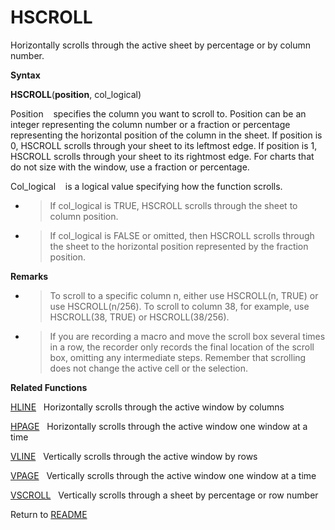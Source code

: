 # HSCROLL

Horizontally scrolls through the active sheet by percentage or by column
number.

**Syntax**

**HSCROLL**(**position**, col\_logical)

Position&nbsp;&nbsp;&nbsp;&nbsp;specifies the column you want to scroll
to. Position can be an integer representing the column number or a
fraction or percentage representing the horizontal position of the
column in the sheet. If position is 0, HSCROLL scrolls through your
sheet to its leftmost edge. If position is 1, HSCROLL scrolls through
your sheet to its rightmost edge. For charts that do not size with the
window, use a fraction or percentage.

Col\_logical&nbsp;&nbsp;&nbsp;&nbsp;is a logical value specifying how
the function scrolls.

  - > If col\_logical is TRUE, HSCROLL scrolls through the sheet to
    > column position.

  - > If col\_logical is FALSE or omitted, then HSCROLL scrolls through
    > the sheet to the horizontal position represented by the fraction
    > position.


**Remarks**

  - > To scroll to a specific column n, either use HSCROLL(n, TRUE) or
    > use HSCROLL(n/256). To scroll to column 38, for example, use
    > HSCROLL(38, TRUE) or HSCROLL(38/256).

  - > If you are recording a macro and move the scroll box several times
    > in a row, the recorder only records the final location of the
    > scroll box, omitting any intermediate steps. Remember that
    > scrolling does not change the active cell or the selection.


**Related Functions**

[HLINE](HLINE.md)&nbsp;&nbsp;&nbsp;Horizontally scrolls through the active window by
columns

[HPAGE](HPAGE.md)&nbsp;&nbsp;&nbsp;Horizontally scrolls through the active window
one window at a time

[VLINE](VLINE.md)&nbsp;&nbsp;&nbsp;Vertically scrolls through the active window by
rows

[VPAGE](VPAGE.md)&nbsp;&nbsp;&nbsp;Vertically scrolls through the active window one
window at a time

[VSCROLL](VSCROLL.md)&nbsp;&nbsp;&nbsp;Vertically scrolls through a sheet by
percentage or row number



Return to [README](README.md)


